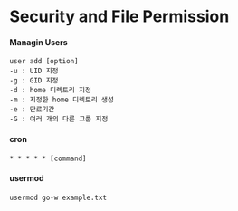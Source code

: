 # Security and File Permission
#### Managin Users
```
user add [option]
-u : UID 지정
-g : GID 지정
-d : home 디렉토리 지정
-m : 지정한 home 디렉토리 생성
-e : 만료기간
-G : 여러 개의 다른 그룹 지정
```
#### cron
```
* * * * * [command]
```
#### usermod
```
usermod go-w example.txt
```
